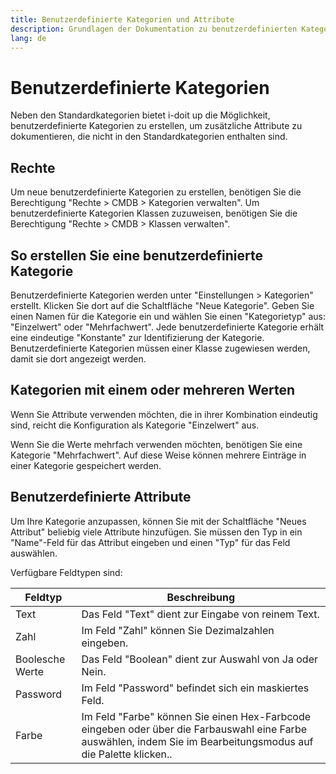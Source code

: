 ```yaml
---
title: Benutzerdefinierte Kategorien und Attribute
description: Grundlagen der Dokumentation zu benutzerdefinierten Kategorien und Attributen
lang: de
---
```


# Benutzerdefinierte Kategorien

Neben den Standardkategorien bietet i-doit up die Möglichkeit, benutzerdefinierte Kategorien zu erstellen, um zusätzliche Attribute zu dokumentieren, die nicht in den Standardkategorien enthalten sind.

## Rechte

Um neue benutzerdefinierte Kategorien zu erstellen, benötigen Sie die Berechtigung "Rechte > CMDB > Kategorien verwalten".
Um benutzerdefinierte Kategorien Klassen zuzuweisen, benötigen Sie die Berechtigung "Rechte > CMDB > Klassen verwalten".

## So erstellen Sie eine benutzerdefinierte Kategorie

Benutzerdefinierte Kategorien werden unter "Einstellungen > Kategorien" erstellt. Klicken Sie dort auf die Schaltfläche "Neue Kategorie". Geben Sie einen Namen für die Kategorie ein und wählen Sie einen "Kategorietyp" aus: "Einzelwert" oder "Mehrfachwert". Jede benutzerdefinierte Kategorie erhält eine eindeutige "Konstante" zur Identifizierung der Kategorie. Benutzerdefinierte Kategorien müssen einer Klasse zugewiesen werden, damit sie dort angezeigt werden.

## Kategorien mit einem oder mehreren Werten

Wenn Sie Attribute verwenden möchten, die in ihrer Kombination eindeutig sind, reicht die Konfiguration als Kategorie "Einzelwert" aus.

Wenn Sie die Werte mehrfach verwenden möchten, benötigen Sie eine Kategorie "Mehrfachwert". Auf diese Weise können mehrere Einträge in einer Kategorie gespeichert werden.

## Benutzerdefinierte Attribute

Um Ihre Kategorie anzupassen, können Sie mit der Schaltfläche "Neues Attribut" beliebig viele Attribute hinzufügen. Sie müssen den Typ in ein "Name"-Feld für das Attribut eingeben und einen "Typ" für das Feld auswählen.

Verfügbare Feldtypen sind:

| Feldtyp         | Beschreibung                                                                                                                                                    |
| --------------- | --------------------------------------------------------------------------------------------------------------------------------------------------------------- |
| Text            | Das Feld "Text" dient zur Eingabe von reinem Text.                                                                                                              |
| Zahl            | Im Feld "Zahl" können Sie Dezimalzahlen eingeben.                                                                                                               |
| Boolesche Werte | Das Feld "Boolean" dient zur Auswahl von Ja oder Nein.                                                                                                          |
| Password        | Im Feld "Password" befindet sich ein maskiertes Feld.                                                                                                           |
| Farbe           | Im Feld "Farbe" können Sie einen Hex-Farbcode eingeben oder über die Farbauswahl eine Farbe auswählen, indem Sie im Bearbeitungsmodus auf die Palette klicken.. |
